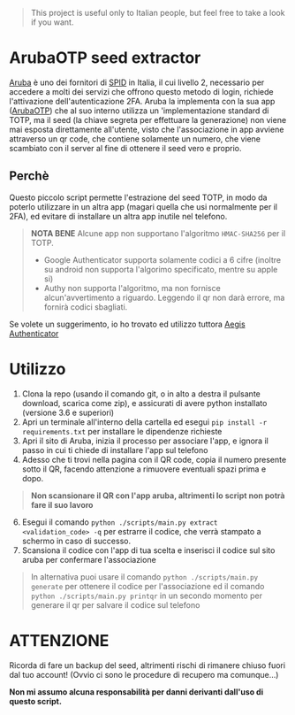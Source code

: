 >This project is useful only to Italian people, but feel free to take a look if you want.  
# ArubaOTP seed extractor
[Aruba](https://aruba.it/) è uno dei fornitori di [SPID](https://it.wikipedia.org/wiki/SPID) in Italia, il cui livello 2, necessario per accedere a molti dei servizi
che offrono questo metodo di login, richiede l'attivazione dell'autenticazione 2FA.
Aruba la implementa con la sua app ([ArubaOTP](https://play.google.com/store/apps/details?id=it.aruba.pec.mobile.otp)) che al suo interno utilizza
un 'implementazione standard di TOTP, ma il seed (la chiave segreta per effettuare la generazione) non viene mai esposta direttamente all'utente,
visto che l'associazione in app avviene attraverso un qr code, che contiene solamente un numero, che viene scambiato con il server al fine di ottenere
il seed vero e proprio.

## Perchè
Questo piccolo script permette l'estrazione del seed TOTP, in modo da poterlo utilizzare in un altra app (magari quella che usi normalmente per il 2FA),
ed evitare di installare un altra app inutile nel telefono.
>**NOTA BENE** Alcune app non supportano l'algoritmo `HMAC-SHA256` per il TOTP.
>- Google Authenticator supporta solamente codici a 6 cifre (inoltre su android non supporta l'algorimo specificato, mentre su apple si)
>- Authy non supporta l'algoritmo, ma non fornisce alcun'avvertimento a riguardo. Leggendo il qr non darà errore, ma fornirà codici sbagliati.

Se volete un suggerimento, io ho trovato ed utilizzo tuttora [Aegis Authenticator](https://play.google.com/store/apps/details?id=com.beemdevelopment.aegis)

# Utilizzo
1. Clona la repo (usando il comando git, o in alto a destra il pulsante download, scarica come zip), e assicurati di avere python installato (versione 3.6 e superiori)
2. Apri un terminale all'interno della cartella ed esegui `pip install -r requirements.txt` per installare le dipendenze richieste
3. Apri il sito di Aruba, inizia il processo per associare l'app, e ignora il passo in cui ti chiede di installare l'app sul telefono
4. Adesso che ti trovi nella pagina con il QR code, copia il numero presente sotto il QR, facendo attenzione a rimuovere eventuali spazi prima e dopo. 
>**Non scansionare il QR con l'app aruba, altrimenti lo script non potrà fare il suo lavoro**
6. Esegui il comando `python ./scripts/main.py extract <validation_code> -q` per estrarre il codice, che verrà stampato a schermo in caso di successo.
7. Scansiona il codice con l'app di tua scelta e inserisci il codice sul sito aruba per confermare l'associazione
> In alternativa puoi usare il comando `python ./scripts/main.py generate` per ottenere il codice per l'associazione ed il comando `python ./scripts/main.py printqr` 
> in un secondo momento per generare il qr per salvare il codice sul telefono

# ATTENZIONE
Ricorda di fare un backup del seed, altrimenti rischi di rimanere chiuso fuori dal tuo account! (Ovvio ci sono le procedure di recupero ma comunque...)

**Non mi assumo alcuna responsabilità per danni derivanti dall'uso di questo script.**
